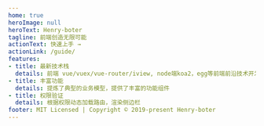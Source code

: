 ```yaml
---
home: true
heroImage: null
heroText: Henry-boter
tagline: 前端创造无限可能
actionText: 快速上手 →
actionLink: /guide/
features:
- title: 最新技术栈
  details: 前端 vue/vuex/vue-router/iview, node端koa2，egg等前端前沿技术开发
- title: 丰富功能
  details: 提炼了典型的业务模型，提供了丰富的功能组件
- title: 权限验证
  details: 根据权限动态加载路由，渲染侧边栏
footer: MIT Licensed | Copyright © 2019-present Henry-boter
---
```


